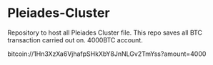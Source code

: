 # Pleiades-Cluster
Repository to host all Pleiades Cluster file. 
This repo saves all BTC transaction carried out on. 
4000BTC account. 

 bitcoin://1Hn3XzXa6VjhafpSHkXbY8JnNLGv2TmYss?amount=4000
